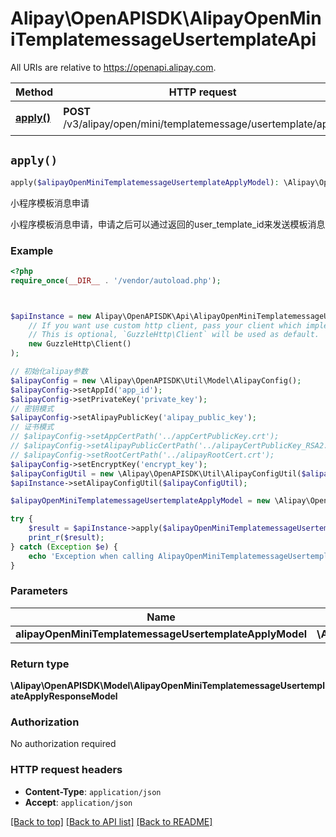 # Alipay\OpenAPISDK\AlipayOpenMiniTemplatemessageUsertemplateApi

All URIs are relative to https://openapi.alipay.com.

Method | HTTP request | Description
------------- | ------------- | -------------
[**apply()**](AlipayOpenMiniTemplatemessageUsertemplateApi.md#apply) | **POST** /v3/alipay/open/mini/templatemessage/usertemplate/apply | 小程序模板消息申请


## `apply()`

```php
apply($alipayOpenMiniTemplatemessageUsertemplateApplyModel): \Alipay\OpenAPISDK\Model\AlipayOpenMiniTemplatemessageUsertemplateApplyResponseModel
```

小程序模板消息申请

小程序模板消息申请，申请之后可以通过返回的user_template_id来发送模板消息

### Example

```php
<?php
require_once(__DIR__ . '/vendor/autoload.php');



$apiInstance = new Alipay\OpenAPISDK\Api\AlipayOpenMiniTemplatemessageUsertemplateApi(
    // If you want use custom http client, pass your client which implements `GuzzleHttp\ClientInterface`.
    // This is optional, `GuzzleHttp\Client` will be used as default.
    new GuzzleHttp\Client()
);

// 初始化alipay参数
$alipayConfig = new \Alipay\OpenAPISDK\Util\Model\AlipayConfig();
$alipayConfig->setAppId('app_id');
$alipayConfig->setPrivateKey('private_key');
// 密钥模式
$alipayConfig->setAlipayPublicKey('alipay_public_key');
// 证书模式
// $alipayConfig->setAppCertPath('../appCertPublicKey.crt');
// $alipayConfig->setAlipayPublicCertPath('../alipayCertPublicKey_RSA2.crt');
// $alipayConfig->setRootCertPath('../alipayRootCert.crt');
$alipayConfig->setEncryptKey('encrypt_key');
$alipayConfigUtil = new \Alipay\OpenAPISDK\Util\AlipayConfigUtil($alipayConfig);
$apiInstance->setAlipayConfigUtil($alipayConfigUtil);

$alipayOpenMiniTemplatemessageUsertemplateApplyModel = new \Alipay\OpenAPISDK\Model\AlipayOpenMiniTemplatemessageUsertemplateApplyModel(); // \Alipay\OpenAPISDK\Model\AlipayOpenMiniTemplatemessageUsertemplateApplyModel

try {
    $result = $apiInstance->apply($alipayOpenMiniTemplatemessageUsertemplateApplyModel);
    print_r($result);
} catch (Exception $e) {
    echo 'Exception when calling AlipayOpenMiniTemplatemessageUsertemplateApi->apply: ', $e->getMessage(), PHP_EOL;
}
```

### Parameters

Name | Type | Description  | Notes
------------- | ------------- | ------------- | -------------
 **alipayOpenMiniTemplatemessageUsertemplateApplyModel** | **\Alipay\OpenAPISDK\Model\AlipayOpenMiniTemplatemessageUsertemplateApplyModel**|  | [optional]

### Return type

**\Alipay\OpenAPISDK\Model\AlipayOpenMiniTemplatemessageUsertemplateApplyResponseModel**

### Authorization

No authorization required

### HTTP request headers

- **Content-Type**: `application/json`
- **Accept**: `application/json`

[[Back to top]](#) [[Back to API list]](../../README.md#api-endpoints)
[[Back to README]](../../README.md)
